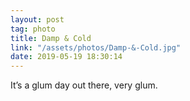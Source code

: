 ```yaml
---
layout: post
tag: photo
title: Damp & Cold
link: "/assets/photos/Damp-&-Cold.jpg"
date: 2019-05-19 18:30:14
---
```

It’s a glum day out there, very glum.